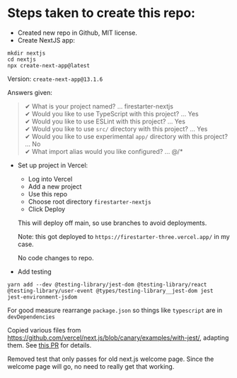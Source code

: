 # Steps taken to create this repo:

* Created new repo in Github, MIT license.
* Create NextJS app:

```
mkdir nextjs
cd nextjs
npx create-next-app@latest
```

Version: `create-next-app@13.1.6`

Answers given:

> ✔ What is your project named? … firestarter-nextjs  
> ✔ Would you like to use TypeScript with this project? … Yes  
> ✔ Would you like to use ESLint with this project? … Yes  
> ✔ Would you like to use `src/` directory with this project? … Yes  
> ✔ Would you like to use experimental `app/` directory with this project? … No   
> ✔ What import alias would you like configured? … @/*  

* Set up project in Vercel: 
    * Log into Vercel
    * Add a new project
    * Use this repo
    * Choose root directory `firestarter-nextjs`
    * Click Deploy

    This will deploy off main, so use branches to avoid deployments.

    Note: this got deployed to `https://firestarter-three.vercel.app/` in my case.

    No code changes to repo.

* Add testing

```
yarn add --dev @testing-library/jest-dom @testing-library/react @testing-library/user-event @types/testing-library__jest-dom jest jest-environment-jsdom
```

For good measure rearrange `package.json` so things like `typescript` are in `devDependencies`

Copied various files from https://github.com/vercel/next.js/blob/canary/examples/with-jest/, adapting them. See [this PR](https://github.com/mcapodici/firestarter/pull/2) for details.

Removed test that only passes for old next.js welcome page. Since the welcome page will go, no need to really get that working.

